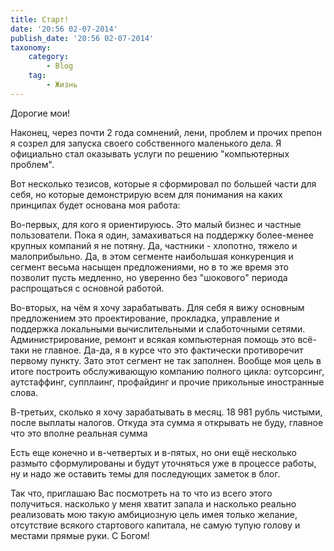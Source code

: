 ```yaml
---
title: Старт!
date: '20:56 02-07-2014'
publish_date: '20:56 02-07-2014'
taxonomy:
    category:
        - Blog
    tag:
        - Жизнь
---
```


Дорогие мои!

Наконец, через почти 2 года сомнений, лени, проблем и прочих препон я созрел для запуска своего собственного маленького дела. Я официально стал оказывать услуги по решению "компьютерных проблем".

Вот несколько тезисов, которые я сформировал по большей части для себя, но которые демонстрирую всем для понимания на каких принципах будет основана моя работа:

Во-первых, для кого я ориентируюсь. Это малый бизнес и частные пользователи. Пока я один, замахиваться на поддержку более-менее крупных компаний я не потяну. Да, частники - хлопотно, тяжело и малоприбыльно. Да, в этом сегменте наибольшая конкуренция и сегмент весьма насыщен предложениями, но в  то же время это позволит пусть медленно, но уверенно без "шокового" периода распрощаться с основной работой.

Во-вторых, на чём я хочу зарабатывать. Для себя я вижу основным предложением это проектирование, прокладка, управление и поддержка локальными вычислительными  и слаботочными сетями. Администрирование, ремонт и всякая компьютерная помощь это всё-таки не главное. Да-да, я в курсе что это фактически противоречит первому пункту. Зато этот сегмент не так заполнен. Вообще моя цель в итоге построить обслуживающую компанию полного цикла: оутсорсинг, аутстаффинг, супплаинг, профайдинг и прочие прикольные иностранные слова.

В-третьих, сколько я хочу зарабатывать в месяц. 18 981 рубль чистыми, после выплаты налогов. Откуда эта сумма я открывать не буду, главное что это вполне реальная сумма

Есть еще конечно и в-четвертых и в-пятых, но они ещё несколько размыто сформулированы и будут уточняться уже в процессе работы, ну и надо же оставить темы для последующих заметок в блог.


Так что, приглашаю Вас посмотреть на то что из всего этого получиться. насколько у меня хватит запала и насколько реально реализовать мою такую амбициозную цель имея только желание, отсутствие всякого стартового капитала, не самую тупую голову и местами прямые руки. С Богом!